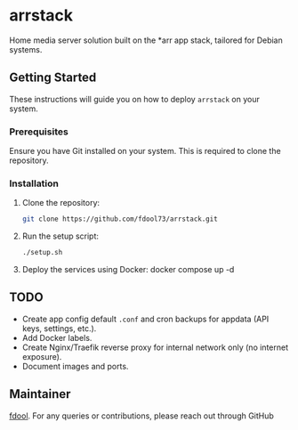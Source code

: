 # arrstack

Home media server solution built on the *arr app stack, tailored for Debian systems.

## Getting Started

These instructions will guide you on how to deploy `arrstack` on your system.

### Prerequisites

Ensure you have Git installed on your system. This is required to clone the repository.

### Installation

1. Clone the repository:
   ```bash
   git clone https://github.com/fdool73/arrstack.git

2. Run the setup script:
   ```bash
   ./setup.sh

3. Deploy the services using Docker:
   docker compose up -d

## TODO

- Create app config default `.conf` and cron backups for appdata (API keys, settings, etc.).
- Add Docker labels.
- Create Nginx/Traefik reverse proxy for internal network only (no internet exposure).
- Document images and ports.

## Maintainer

[fdool](https://github.com/fdool73). For any queries or contributions, please reach out through GitHub
